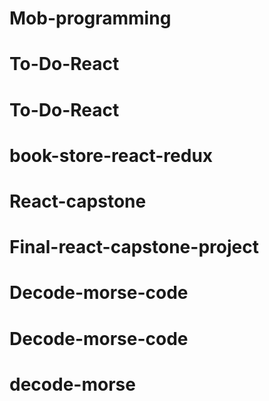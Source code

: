 # Mob-programming
# To-Do-React
# To-Do-React
# book-store-react-redux
# React-capstone
# Final-react-capstone-project
# Decode-morse-code
# Decode-morse-code
# decode-morse
